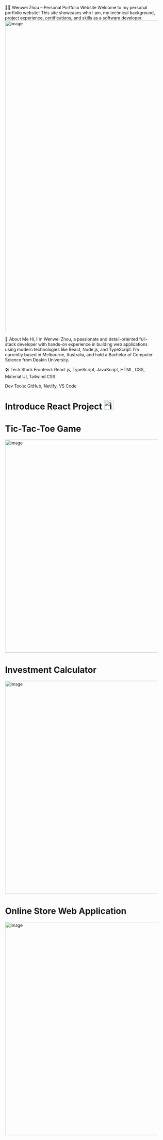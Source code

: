 🧑‍💻 Wenwei Zhou – Personal Portfolio Website
Welcome to my personal portfolio website! This site showcases who I am, my technical background, project experience, certifications, and skills as a software developer.
<img width="1536" height="1024" alt="image" src="https://github.com/user-attachments/assets/a8d6c936-37ac-4fb9-859c-a23bb0ca8de5" />

🧠 About Me
Hi, I'm Wenwei Zhou, a passionate and detail-oriented full-stack developer with hands-on experience in building web applications using modern technologies like React, Node.js, and TypeScript. I’m currently based in Melbourne, Australia, and hold a Bachelor of Computer Science from Deakin University.

🛠️ Tech Stack
Frontend: React.js, TypeScript, JavaScript, HTML, CSS, Material UI, Tailwind CSS

Dev Tools: GitHub, Netlify, VS Code

# Introduce React Project <img width="30" height="30" alt="image" src="https://github.com/user-attachments/assets/566f8e47-d6eb-4c1f-890e-2c9b1d94bd30" />
# Tic-Tac-Toe Game
<img width="800" height="700" alt="image" src="https://github.com/user-attachments/assets/b5b29f70-a74c-446c-8a18-c87116a84473" />

# Investment Calculator
<img width="800" height="700" alt="image" src="https://github.com/user-attachments/assets/cbc27910-5564-464b-8c28-248eda7b0afe" />

# Online Store Web Application
<img width="800" height="700" alt="image" src="https://github.com/user-attachments/assets/0d8a71b9-a9dd-41d9-afa7-65c1fcf18ef4" />
